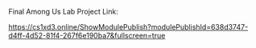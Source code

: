 Final Among Us Lab Project Link:

https://cs1xd3.online/ShowModulePublish?modulePublishId=638d3747-d4ff-4d52-81f4-267f6e190ba7&fullscreen=true
